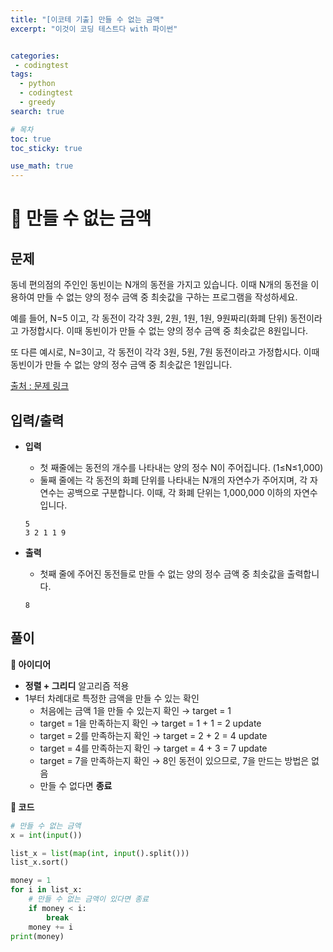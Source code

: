 ```yaml
---
title: "[이코테 기출] 만들 수 없는 금액"
excerpt: "이것이 코딩 테스트다 with 파이썬"


categories:
 - codingtest
tags:
  - python
  - codingtest
  - greedy
search: true

# 목차
toc: true  
toc_sticky: true 

use_math: true
---
```

# 🦥 만들 수 없는 금액

## 문제  
동네 편의점의 주인인 동빈이는 N개의 동전을 가지고 있습니다. 이때 N개의 동전을 이용하여 만들 수 없는 양의 정수 금액 중 최솟값을 구하는 프로그램을 작성하세요.  

예를 들어, N=5 이고, 각 동전이 각각 3원, 2원, 1원, 1원, 9원짜리(화폐 단위) 동전이라고 가정합시다. 이때 동빈이가 만들 수 없는 양의 정수 금액 중 최솟값은 8원입니다.  

또 다른 예시로, N=3이고, 각 동전이 각각 3원, 5원, 7원 동전이라고 가정합시다. 이때 동빈이가 만들 수 없는 양의 정수 금액 중 최솟값은 1원입니다.  

[출처 : 문제 링크](https://search.shopping.naver.com/book/catalog/32441237189)

## 입력/출력
- **입력**  
    - 첫 째줄에는 동전의 개수를 나타내는 양의 정수 N이 주어집니다. (1≤N≤1,000)
    - 둘째 줄에는 각 동전의 화폐 단위를 나타내는 N개의 자연수가 주어지며, 각 자연수는 공백으로 구분합니다. 이때, 각 화폐 단위는 1,000,000 이하의 자연수입니다.

    ```
    5
    3 2 1 1 9
    ```

- **출력**
    - 첫째 줄에 주어진 동전들로 만들 수 없는 양의 정수 금액 중 최솟값을 출력합니다.

    ```
    8
    ```


## 풀이
**🔎 아이디어**
  - **정렬 + 그리디** 알고리즘 적용
  - 1부터 차례대로 특정한 금액을 만들 수 있는 확인  
    - 처음에는 금액 1을 만들 수 있는지 확인 → target = 1
    - target = 1을 만족하는지 확인 → target = 1 + 1 = 2 update
    - target = 2를 만족하는지 확인 → target = 2 + 2 = 4 update
    - target = 4를 만족하는지 확인 → target = 4 + 3 = 7 update
    - target = 7을 만족하는지 확인 → 8인 동전이 있으므로, 7을 만드는 방법은 없음
    - 만들 수 없다면 **종료**

**🔎 코드**
```python
# 만들 수 없는 금액
x = int(input())

list_x = list(map(int, input().split()))
list_x.sort()

money = 1
for i in list_x:
    # 만들 수 없는 금액이 있다면 종료
    if money < i:
        break
    money += i
print(money)
```